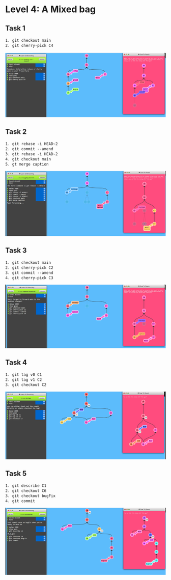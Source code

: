 # Level 4: A Mixed bag

## Task 1
```
1. git checkout main
2. git cherry-pick C4 
```
![alt text]({BDEEA128-C924-4B5E-8AFA-CCBB01E2791C}.png)

## Task 2
```
1. git rebase -i HEAD~2
2. git commit --amend
3. git rebase -i HEAD~2
4. git checkout main
5. gt merge caption
```
![alt text]({60B5ADC9-4A90-4A80-96CF-F8EB602F3E06}.png)

## Task 3
```
1. git checkout main
2. git cherry-pick C2
3. git commit --amend
4. git cherry-pick C3
```
![alt text]({8F5AE43F-9514-4040-AEDE-74BF1C3A9CD3}.png)

## Task 4
```
1. git tag v0 C1
2. git tag v1 C2 
3. git checkout C2 
```
![alt text]({3C7E90CC-CBBE-4DBC-A83E-BADDD0BEF2A1}.png)

## Task 5
```
1. git describe C1
2. git checkout C6
3. git checkout bugFix
4. git commit
```
![alt text]({6156CAB0-EFDF-46AE-AD7E-CD7E100F3556}.png)